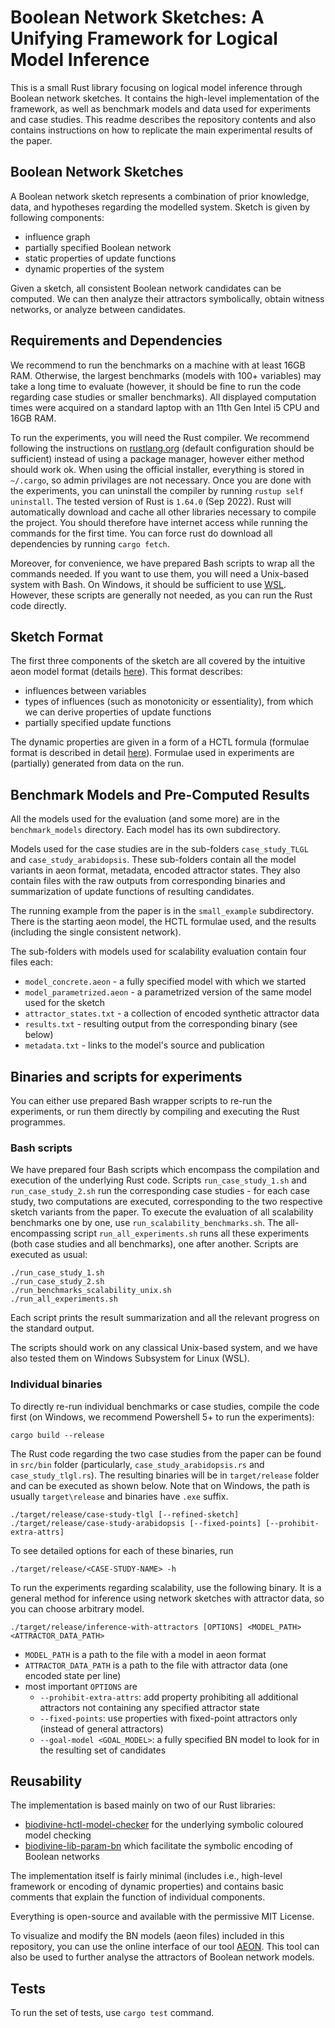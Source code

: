 # Boolean Network Sketches: A Unifying Framework for Logical Model Inference

This is a small Rust library focusing on logical model inference through Boolean network sketches. 
It contains the high-level implementation of the framework, as well as benchmark models and data used for experiments and case studies. 
This readme describes the repository contents and also contains instructions on how to replicate the main experimental results of the paper.

## Boolean Network Sketches

A Boolean network sketch represents a combination of prior knowledge, data, and hypotheses regarding the modelled system.
Sketch is given by following components: 
- influence graph
- partially specified Boolean network 
- static properties of update functions
- dynamic properties of the system

Given a sketch, all consistent Boolean network candidates can be computed. 
We can then analyze their attractors symbolically, obtain witness networks, or analyze between candidates.

## Requirements and Dependencies

We recommend to run the benchmarks on a machine with at least 16GB RAM. 
Otherwise, the largest benchmarks (models with 100+ variables) may take a long time to evaluate (however, it should be fine to run the code regarding case studies or smaller benchmarks). 
All displayed computation times were acquired on a standard laptop with an 11th Gen Intel i5 CPU and 16GB RAM.

To run the experiments, you will need the Rust compiler. 
We recommend following the instructions on [rustlang.org](https://www.rust-lang.org/learn/get-started) (default configuration should be sufficient) instead of using a package manager, however either method should work ok. 
When using the official installer, everything is stored in `~/.cargo`, so admin privilages are not necessary. 
Once you are done with the experiments, you can uninstall the compiler by running `rustup self uninstall`. 
The tested version of Rust is `1.64.0` (Sep 2022).
Rust will automatically download and cache all other libraries necessary to compile the project. 
You should therefore have internet access while running the commands for the first time. 
You can force rust do download all dependencies by running `cargo fetch`.

Moreover, for convenience, we have prepared Bash scripts to wrap all the commands needed. If you want to use them, you will need a Unix-based system with Bash. 
On Windows, it should be sufficient to use [WSL](https://learn.microsoft.com/en-us/windows/wsl/install). 
However, these scripts are generally not needed, as you can run the Rust code directly.


## Sketch Format

The first three components of the sketch are all covered by the intuitive aeon model format (details [here](https://biodivine.fi.muni.cz/aeon/aeon-manual.pdf)). This format describes:
- influences between variables
- types of influences (such as monotonicity or essentiality), from which we can derive properties of update functions
- partially specified update functions 

The dynamic properties are given in a form of a HCTL formula (formulae format is described in detail [here](https://github.com/sybila/biodivine-hctl-model-checker)). Formulae used in experiments are (partially) generated from data on the run.

## Benchmark Models and Pre-Computed Results

All the models used for the evaluation (and some more) are in the `benchmark_models` directory. 
Each model has its own subdirectory.

Models used for the case studies are in the sub-folders `case_study_TLGL` and `case_study_arabidopsis`.
These sub-folders contain all the model variants in aeon format, metadata, encoded attractor states. 
They also contain files with the raw outputs from corresponding binaries and summarization of update functions of resulting candidates.

The running example from the paper is in the `small_example` subdirectory. 
There is the starting aeon model, the HCTL formulae used, and the results (including the single consistent network).

The sub-folders with models used for scalability evaluation contain four files each:
- `model_concrete.aeon` - a fully specified model with which we started
- `model_parametrized.aeon` - a parametrized version of the same model used for the sketch
- `attractor_states.txt` - a collection of encoded synthetic attractor data
- `results.txt` - resulting output from the corresponding binary (see below)
- `metadata.txt` - links to the model's source and publication

## Binaries and scripts for experiments

You can either use prepared Bash wrapper scripts to re-run the experiments, or run them directly by compiling and executing the Rust programmes.

### Bash scripts

We have prepared four Bash scripts which encompass the compilation and execution of the underlying Rust code.
Scripts `run_case_study_1.sh` and `run_case_study_2.sh` run the corresponding case studies - for each case study, two computations are executed, corresponding to the two respective sketch variants from the paper.
To execute the evaluation of all scalability benchmarks one by one, use `run_scalability_benchmarks.sh`.
The all-encompassing script `run_all_experiments.sh` runs all these experiments (both case studies and all benchmarks), one after another. Scripts are executed as usual:

```
./run_case_study_1.sh
./run_case_study_2.sh
./run_benchmarks_scalability_unix.sh
./run_all_experiments.sh
```

Each script prints the result summarization and all the relevant progress on the standard output.

The scripts should work on any classical Unix-based system, and we have also tested them on Windows Subsystem for Linux (WSL).

### Individual binaries

To directly re-run individual benchmarks or case studies, compile the code first (on Windows, we recommend Powershell 5+ to run the experiments):
```
cargo build --release
```

The Rust code regarding the two case studies from the paper can be found in `src/bin` folder (particularly, `case_study_arabidopsis.rs` and `case_study_tlgl.rs`). 
The resulting binaries will be in `target/release` folder and can be executed as shown below. 
Note that on Windows, the path is usually `target\release` and binaries have `.exe` suffix. 
```
./target/release/case-study-tlgl [--refined-sketch] 
./target/release/case-study-arabidopsis [--fixed-points] [--prohibit-extra-attrs]
```

To see detailed options for each of these binaries, run 
```
./target/release/<CASE-STUDY-NAME> -h
```

To run the experiments regarding scalability, use the following binary.
It is a general method for inference using network sketches with attractor data, so you can choose arbitrary model. 

````
./target/release/inference-with-attractors [OPTIONS] <MODEL_PATH> <ATTRACTOR_DATA_PATH>
````
- `MODEL_PATH` is a path to the file with a model in aeon format
- `ATTRACTOR_DATA_PATH` is a path to the file with attractor data (one encoded state per line)
- most important `OPTIONS` are
  - `--prohibit-extra-attrs`: add property prohibiting all additional attractors not containing any specified attractor state
  - `--fixed-points`: use properties with fixed-point attractors only (instead of general attractors)
  - `--goal-model <GOAL_MODEL>`: a fully specified BN model to look for in the resulting set of candidates


## Reusability

The implementation is based mainly on two of our Rust libraries: 
- [biodivine-hctl-model-checker](https://github.com/sybila/biodivine-hctl-model-checker) for the underlying symbolic coloured model checking
- [biodivine-lib-param-bn](https://github.com/sybila/biodivine-lib-param-bn) which facilitate the symbolic encoding of Boolean networks

The implementation itself is fairly minimal (includes i.e., high-level framework or encoding of dynamic properties) and contains basic comments that explain the function of individual components.

Everything is open-source and available with the permissive MIT License.

To visualize and modify the BN models (aeon files) included in this repository, you can use the online interface of our tool [AEON](https://biodivine.fi.muni.cz/aeon). This tool can also be used to further analyse the attractors of Boolean network models.


## Tests 
To run the set of tests, use `cargo test` command.